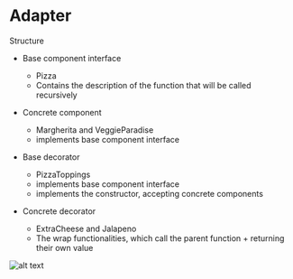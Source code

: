 # Adapter

Structure

- Base component interface
    - Pizza
    - Contains the description of the function that will be called recursively 
    
- Concrete component
    - Margherita and VeggieParadise
    - implements base component interface
    
- Base decorator
    - PizzaToppings
    - implements base component interface
    - implements the constructor, accepting concrete components
  
- Concrete decorator
  - ExtraCheese and Jalapeno
  - The wrap functionalities, which call the parent function + returning their own value

![alt text](https://upload.wikimedia.org/wikipedia/commons/thumb/e/e9/Decorator_UML_class_diagram.svg/1920px-Decorator_UML_class_diagram.svg.png)
